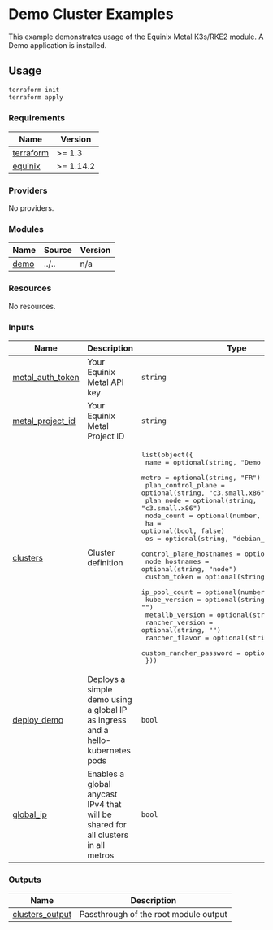 # Demo Cluster Examples

This example demonstrates usage of the Equinix Metal K3s/RKE2 module. A Demo application is installed.

## Usage

```bash
terraform init
terraform apply
```

<!-- TEMPLATE: The following block has been generated by terraform-docs util: https://github.com/terraform-docs/terraform-docs -->
<!-- BEGIN_TF_DOCS -->
### Requirements

| Name | Version |
|------|---------|
| <a name="requirement_terraform"></a> [terraform](#requirement\_terraform) | >= 1.3 |
| <a name="requirement_equinix"></a> [equinix](#requirement\_equinix) | >= 1.14.2 |

### Providers

No providers.

### Modules

| Name | Source | Version |
|------|--------|---------|
| <a name="module_demo"></a> [demo](#module\_demo) | ../.. | n/a |

### Resources

No resources.

### Inputs

| Name | Description | Type | Default | Required |
|------|-------------|------|---------|:--------:|
| <a name="input_metal_auth_token"></a> [metal\_auth\_token](#input\_metal\_auth\_token) | Your Equinix Metal API key | `string` | n/a | yes |
| <a name="input_metal_project_id"></a> [metal\_project\_id](#input\_metal\_project\_id) | Your Equinix Metal Project ID | `string` | n/a | yes |
| <a name="input_clusters"></a> [clusters](#input\_clusters) | Cluster definition | <pre>list(object({<br/>    name                    = optional(string, "Demo cluster")<br/>    metro                   = optional(string, "FR")<br/>    plan_control_plane      = optional(string, "c3.small.x86")<br/>    plan_node               = optional(string, "c3.small.x86")<br/>    node_count              = optional(number, 0)<br/>    ha                      = optional(bool, false)<br/>    os                      = optional(string, "debian_11")<br/>    control_plane_hostnames = optional(string, "cp")<br/>    node_hostnames          = optional(string, "node")<br/>    custom_token            = optional(string, "")<br/>    ip_pool_count           = optional(number, 0)<br/>    kube_version            = optional(string, "")<br/>    metallb_version         = optional(string, "")<br/>    rancher_version         = optional(string, "")<br/>    rancher_flavor          = optional(string, "")<br/>    custom_rancher_password = optional(string, "")<br/>  }))</pre> | <pre>[<br/>  {}<br/>]</pre> | no |
| <a name="input_deploy_demo"></a> [deploy\_demo](#input\_deploy\_demo) | Deploys a simple demo using a global IP as ingress and a hello-kubernetes pods | `bool` | `false` | no |
| <a name="input_global_ip"></a> [global\_ip](#input\_global\_ip) | Enables a global anycast IPv4 that will be shared for all clusters in all metros | `bool` | `false` | no |

### Outputs

| Name | Description |
|------|-------------|
| <a name="output_clusters_output"></a> [clusters\_output](#output\_clusters\_output) | Passthrough of the root module output |
<!-- END_TF_DOCS -->
